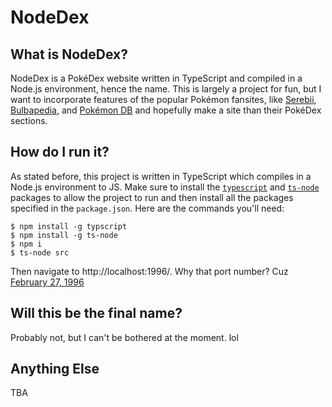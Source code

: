 # NodeDex

## What is NodeDex?
NodeDex is a PokéDex website written in TypeScript and compiled in a Node.js environment, hence the name. This is largely a project for fun, but I want to incorporate features of the popular Pokémon fansites, like [Serebii](https://www.serebii.net/), [Bulbapedia](https://bulbapedia.bulbagarden.net/), and [Pokémon DB](https://pokemondb.net/) and hopefully make a site than their PokéDex sections.

## How do I run it?
As stated before, this project is written in TypeScript which compiles in a Node.js environment to JS. Make sure to install the [`typescript`](https://www.typescriptlang.org/) and [`ts-node`](https://www.npmjs.com/package/ts-node) packages to allow the project to run and then install all the packages specified in the `package.json`. Here are the commands you'll need:
```shell
$ npm install -g typscript
$ npm install -g ts-node
$ npm i
$ ts-node src
```
Then navigate to http://localhost:1996/.
Why that port number? Cuz [February 27, 1996](https://bulbapedia.bulbagarden.net/wiki/Pok%C3%A9mon_Day)

## Will this be the final name?
Probably not, but I can't be bothered at the moment. lol

## Anything Else
TBA

